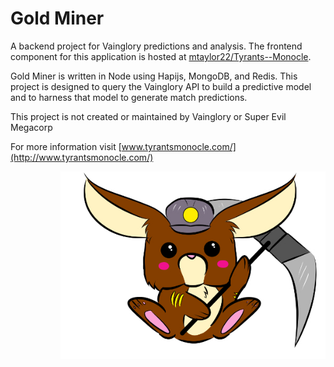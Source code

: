 Gold Miner
=====================================

A backend project for Vainglory predictions and analysis. The frontend component for this application is hosted at [mtaylor22/Tyrants--Monocle](https://github.com/mtaylor22/Tyrants--Monocle).

Gold Miner is written in Node using Hapijs, MongoDB, and Redis. This project is designed to query the Vainglory API to build a predictive model and to harness that model to generate match predictions.

This project is not created or maintained by Vainglory or Super Evil Megacorp

For more information visit [www.tyrantsmonocle.com/](http://www.tyrantsmonocle.com/)

<img align="right" height="300" src="https://raw.githubusercontent.com/mtaylor22/gold-miner/master/goldminer.jpg">
